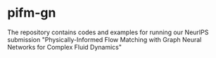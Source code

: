 # pifm-gn

The repository contains codes and examples for running our NeurIPS submission "Physically-Informed Flow Matching with Graph Neural Networks for Complex Fluid Dynamics"